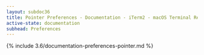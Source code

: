 ```yaml
---
layout: subdoc36
title: Pointer Preferences - Documentation - iTerm2 - macOS Terminal Replacement
active-state: documentation
subhead: Preferences
---
```

{% include 3.6/documentation-preferences-pointer.md %}
